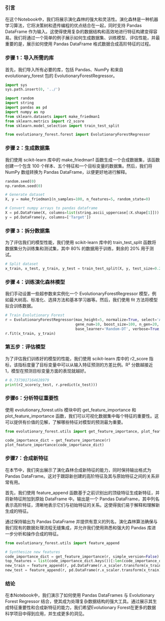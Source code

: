 ### 引言
在这个Notebook中，我们将展示演化森林的强大和灵活性。演化森林是一种机器学习算法，它将决策树和遗传编程的优点结合在一起，同时支持 Pandas DataFrame 作为输入。这使得使用复杂的数据结构和高效地进行特征构建变得容易。我们将通过一个简单的例子展示如何生成数据集、训练模型、评估性能，并最重要的是，展示如何使用 Pandas DataFrame 格式数据合成高阶特征的过程。

### 步骤 1：导入所需的库

首先，我们导入所有必要的库，包括 Pandas、NumPy 和来自 evolutionary_forest 包的 EvolutionaryForestRegressor。


```python
import sys
sys.path.insert(0, '../')

import random
import string
import pandas as pd
import numpy as np
from sklearn.datasets import make_friedman1
from sklearn.metrics import r2_score
from sklearn.model_selection import train_test_split

from evolutionary_forest.forest import EvolutionaryForestRegressor
```

### 步骤 2：生成数据集

我们使用 scikit-learn 库中的 make_friedman1 函数生成一个合成数据集，该函数创建一个包含 100 个样本、五个特征和一个目标变量的数据集。然后，我们将 NumPy 数组转换为 Pandas DataFrame，以便更好地进行解释。


```python
random.seed(0)
np.random.seed(0)

# Generate dataset
X, y = make_friedman1(n_samples=100, n_features=5, random_state=0)

# Convert numpy arrays to pandas dataframe
X = pd.DataFrame(X, columns=list(string.ascii_uppercase[:X.shape[1]]))
y = pd.DataFrame(y, columns=['Target'])
```

### 步骤 3：拆分数据集

为了评估我们的模型性能，我们使用 scikit-learn 库中的 train_test_split 函数将数据集分为训练集和测试集，其中 80% 的数据用于训练，剩余的 20% 用于测试。


```python
# Split dataset
x_train, x_test, y_train, y_test = train_test_split(X, y, test_size=0.2, random_state=0)
```

### 步骤 4：训练演化森林模型

我们手动设置一些超参数来实例化一个 EvolutionaryForestRegressor 模型，例如最大树高、标准化、选择方法和基本学习器等。然后，我们使用 fit 方法将模型拟合训练数据。


```python
# Train Evolutionary Forest
r = EvolutionaryForestRegressor(max_height=5, normalize=True, select='AutomaticLexicase',
                                gene_num=10, boost_size=100, n_gen=20, n_pop=200, cross_pb=1,
                                base_learner='Random-DT', verbose=True, n_process=1)
r.fit(x_train, y_train)
```

### 第五步：评估模型

为了评估我们训练好的模型的性能，我们使用 scikit-learn 库中的 r2_score 指标，该指标度量了目标变量中可以从输入特征预测的方差比例。R² 分数越接近 1，模型在预测目标变量方面的表现就越好。


```python
# 0.7373017164628979
print(r2_score(y_test, r.predict(x_test)))
```

### 步骤6：分析特征重要性

使用 evolutionary_forest.utils 模块中的 get_feature_importance 和 plot_feature_importance 函数，我们可以可视化数据集中每个特征的重要性。这可以提供有价值的见解，了解哪些特征对模型的预测最为重要。


```python
from evolutionary_forest.utils import get_feature_importance, plot_feature_importance

code_importance_dict = get_feature_importance(r)
plot_feature_importance(code_importance_dict)
```

### 步骤7：合成新特征

在本节中，我们突出展示了演化森林合成新特征的能力，同时保持输出格式为 Pandas DataFrame。这对于跟踪新创建的高阶特征及其与原始特征之间的关系非常有用。

首先，我们使用 feature_append 函数基于之前识别出的顶级特征生成新特征，并将新特征附加到原始 DataFrame 中。输出是一个 Pandas DataFrame，其中列名表示高阶特征，清晰地表示它们与初始特征的关系。这使得我们易于解释和理解新生成的特征。

通过保持输出为 Pandas DataFrame 并提供有意义的列名，演化森林算法确保与我们现有的数据处理流程无缝集成，并允许我们使用熟悉和强大的 Pandas 库进一步分析和操作合成的特征。


```python
from evolutionary_forest.utils import feature_append

# Synthesize new features
code_importance_dict = get_feature_importance(r, simple_version=False)
top_features = list(code_importance_dict.keys())[:len(code_importance_dict) // 2]
new_train = feature_append(r, pd.DataFrame(r.x_scaler.transform(x_train),columns=x_train.columns), top_features, only_new_features=False)
new_test = feature_append(r, pd.DataFrame(r.x_scaler.transform(x_train),columns=x_train.columns), top_features, only_new_features=False)
```


### 结论
在本Notebook中，我们演示了如何使用 Pandas DataFrames 与 Evolutionary Forest Regressor 结合，使其成为处理复杂数据结构的强大工具。通过展示其生成特征重要性和合成新特征的能力，我们希望Evolutionary Forest在更多的数据科学项目中得到应用，并生成更多的洞见。

